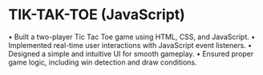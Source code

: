 # TIK-TAK-TOE (JavaScript) 
• Built a two-player Tic Tac Toe game using HTML, CSS, and JavaScript. 
• Implemented real-time user interactions with JavaScript event listeners. 
• Designed a simple and intuitive UI for smooth gameplay. 
• Ensured proper game logic, including win detection and draw conditions.
